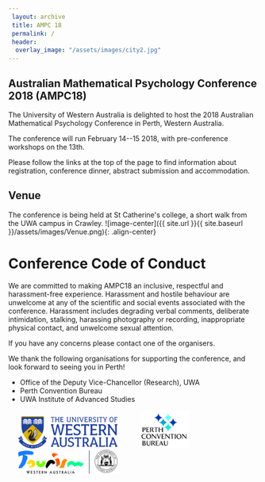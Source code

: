 ```yaml
---
 layout: archive
 title: AMPC 18
 permalink: /
 header:
  overlay_image: "/assets/images/city2.jpg"
---
```


## Australian Mathematical Psychology Conference 2018 (AMPC18)

The University of Western Australia is delighted to host the 2018 Australian Mathematical Psychology Conference in Perth, Western Australia.

The conference will run February 14--15 2018, with pre-conference workshops on the 13th.

Please follow the links at the top of the page to find information about registration, conference dinner, abstract submission and accommodation.

## Venue

The conference is being held at St Catherine's college, a short walk from the UWA campus in Crawley.
![image-center]({{ site.url }}{{ site.baseurl }}/assets/images/Venue.png){: .align-center}

# Conference Code of Conduct

We are committed to making AMPC18 an inclusive, respectful and harassment-free experience. Harassment and hostile behaviour are unwelcome at any of the scientific and social events associated with the conference. Harassment includes degrading verbal comments, deliberate intimidation, stalking, harassing photography or recording, inappropriate physical contact, and unwelcome sexual attention.

If you have any concerns please contact one of the organisers.

We thank the following organisations for supporting the conference, and look forward to seeing you in Perth!

* Office of the Deputy Vice-Chancellor (Research), UWA
* Perth Convention Bureau
* UWA Institute of Advanced Studies

<img src="assets/images/UWA-Full-Hor-CMYK.png" width="200" hspace="20"/> <img src="assets/images/(ILL CMYK) PCB logo HIGH RES.JPG" width="100" hspace="20"/> <img src="assets/images/TWA + Govt - Colour.jpg" width="200" hspace="20"/>
